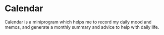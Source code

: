# Calendar
Calendar is a miniprogram which helps me to record my daily mood and memos, and generate a monthly summary and advice to help with daily life.
